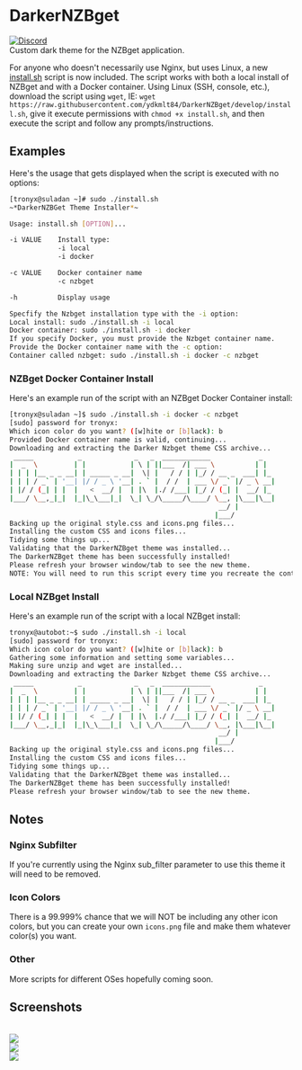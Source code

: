 # DarkerNZBget
[![Discord](https://img.shields.io/badge/Chat-Discord-738bd7.svg?style=for-the-badge)](https://discord.gg/fKcCXwb)<br>
Custom dark theme for the NZBget application.

For anyone who doesn't necessarily use Nginx, but uses Linux, a new [install.sh](https://github.com/ydkmlt84/DarkerNZBget/blob/develop/install.sh) script is now included.  The script works with both a local install of NZBget and with a Docker container. Using Linux (SSH, console, etc.), download the script using `wget`, IE: `wget https://raw.githubusercontent.com/ydkmlt84/DarkerNZBget/develop/install.sh`, give it execute permissions with `chmod +x install.sh`, and then execute the script and follow any prompts/instructions.

## Examples
Here's the usage that gets displayed when the script is executed with no options:

```bash
[tronyx@suladan ~]# sudo ./install.sh
~*DarkerNZBGet Theme Installer*~

Usage: install.sh [OPTION]...

-i VALUE    Install type:
            -i local
            -i docker

-c VALUE    Docker container name
            -c nzbget

-h          Display usage

Specfify the Nzbget installation type with the -i option:
Local install: sudo ./install.sh -i local
Docker container: sudo ./install.sh -i docker
If you specify Docker, you must provide the Nzbget container name.
Provide the Docker container name with the -c option:
Container called nzbget: sudo ./install.sh -i docker -c nzbget
```

### NZBget Docker Container Install
Here's an example run of the script with an NZBget Docker Container install:

```bash
[tronyx@suladan ~]$ sudo ./install.sh -i docker -c nzbget
[sudo] password for tronyx:
Which icon color do you want? ([w]hite or [b]lack): b
Provided Docker container name is valid, continuing...
Downloading and extracting the Darker Nzbget theme CSS archive...
 _____           _             _   _  ____________            _
|  _  \         | |           | \ | ||___  /| ___ \          | |
| | | |__ _ _ __| | _____ _ __|  \| |   / / | |_/ / __ _  ___| |_
| | | / _` | '__| |/ / _ \ '__| . ` |  / /  | ___ \/ _` |/ _ \ __|
| |/ / (_| | |  |   <  __/ |  | |\  |./ /___| |_/ / (_| |  __/ |_
|___/ \__,_|_|  |_|\_\___|_|  \_| \_/\_____/\____/ \__, |\___|\__|
                                                    __/ |
                                                   |___/
Backing up the original style.css and icons.png files...
Installing the custom CSS and icons files...
Tidying some things up...
Validating that the DarkerNZBget theme was installed...
The DarkerNZBget theme has been successfully installed!
Please refresh your browser window/tab to see the new theme.
NOTE: You will need to run this script every time you recreate the container!
```

### Local NZBget Install
Here's an example run of the script with a local NZBget install:

```bash
tronyx@autobot:~$ sudo ./install.sh -i local
[sudo] password for tronyx:
Which icon color do you want? ([w]hite or [b]lack): b
Gathering some information and setting some variables...
Making sure unzip and wget are installed...
Downloading and extracting the Darker Nzbget theme CSS archive...
 _____           _             _   _  ____________            _
|  _  \         | |           | \ | ||___  /| ___ \          | |
| | | |__ _ _ __| | _____ _ __|  \| |   / / | |_/ / __ _  ___| |_
| | | / _` | '__| |/ / _ \ '__| . ` |  / /  | ___ \/ _` |/ _ \ __|
| |/ / (_| | |  |   <  __/ |  | |\  |./ /___| |_/ / (_| |  __/ |_
|___/ \__,_|_|  |_|\_\___|_|  \_| \_/\_____/\____/ \__, |\___|\__|
                                                    __/ |
                                                   |___/
Backing up the original style.css and icons.png files...
Installing the custom CSS and icons files...
Tidying some things up...
Validating that the DarkerNZBget theme was installed...
The DarkerNZBget theme has been successfully installed!
Please refresh your browser window/tab to see the new theme.
```

## Notes
### Nginx Subfilter
If you're currently using the Nginx sub_filter parameter to use this theme it will need to be removed.

### Icon Colors
There is a 99.999% chance that we will NOT be including any other icon colors, but you can create your own `icons.png` file and make them whatever color(s) you want.

### Other
More scripts for different OSes hopefully coming soon.


## Screenshots
</br>
<img src="https://i.imgur.com/BCcVIZN.png"></img>
<br>
<img src="https://i.imgur.com/eIURD9y.png"></img>
<br>
<img src="https://i.imgur.com/eQ7M3wD.png"></img>

